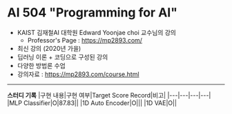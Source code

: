 # AI 504 "Programming for AI"
- KAIST 김재철AI 대학원 Edward Yoonjae choi 교수님의 강의
    - Professor's Page : https://mp2893.com/
- 최신 강의 (2020년 가을)
- 딥러닝 이론 + 코딩으로 구성된 강의
- 다양한 방법론 수업
- 강의자료 : https://mp2893.com/course.html

---

**스터디 기록**
|구현 내용|구현 여부|Target Score Record|비고|
|---|---|---|---|
|MLP Classifier|O|87.83||
|1D Auto Encoder|O|||
|1D VAE|O||
